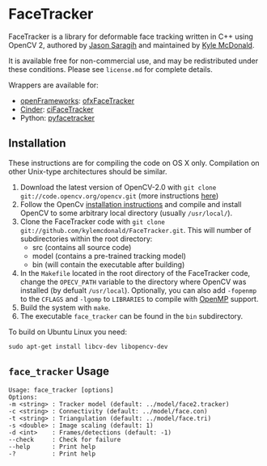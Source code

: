 # FaceTracker

FaceTracker is a library for deformable face tracking written in C++ using OpenCV 2, authored by [Jason Saragih](http://jsaragih.org/) and maintained by [Kyle McDonald](http://kylemcdonald.net/).

It is available free for non-commercial use, and may be redistributed under these conditions. Please see `license.md` for complete details.

Wrappers are available for:

* [openFrameworks](http://www.openframeworks.cc/): [ofxFaceTracker](https://github.com/kylemcdonald/ofxFaceTracker)
* [Cinder](http://libcinder.org/): [ciFaceTracker](https://github.com/Hebali/ciFaceTracker)
* Python: [pyfacetracker](https://bitbucket.org/amitibo/pyfacetracker)

## Installation

These instructions are for compiling the code on OS X only. Compilation on other Unix-type architectures should be similar.

1. Download the latest version of OpenCV-2.0 with `git clone git://code.opencv.org/opencv.git` (more instructions [here](http://code.opencv.org/projects/opencv/wiki/Working_with_OpenCV_git_repository))
2. Follow the OpenCv [installation instructions](http://opencv.willowgarage.com/wiki/Mac_OS_X_OpenCV_Port) and compile and install OpenCV to some arbitrary local directory (usually `/usr/local/`).
3. Clone the FaceTracker code with `git clone git://github.com/kylemcdonald/FaceTracker.git`. This will number of subdirectories within the root directory:
   - src (contains all source code)
   - model (contains a pre-trained tracking model)
   - bin (will contain the executable after building)
4. In the `Makefile` located in the root directory of the FaceTracker code, change the `OPECV_PATH` variable to the directory where OpenCV was installed (by defualt `/usr/local`). Optionally, you can also add `-fopenmp` to the `CFLAGS` and `-lgomp` to `LIBRARIES` to compile with [OpenMP](http://openmp.org/) support.
5. Build the system with `make`.
6. The executable `face_tracker` can be found in the `bin` subdirectory.

To build on Ubuntu Linux you need:

```
sudo apt-get install libcv-dev libopencv-dev
```

## `face_tracker` Usage

````
Usage: face_tracker [options]
Options:
-m <string> : Tracker model (default: ../model/face2.tracker)
-c <string> : Connectivity (default: ../model/face.con)
-t <string> : Triangulation (default: ../model/face.tri)
-s <double> : Image scaling (default: 1)
-d <int>    : Frames/detections (default: -1)
--check     : Check for failure 
--help      : Print help
-?          : Print help
````
